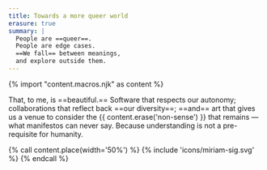 ```yaml
---
title: Towards a more queer world
erasure: true
summary: |
  People are ==queer==.
  People are edge cases.
  ==We fall== between meanings,
  and explore outside them.
---
```

{% import "content.macros.njk" as content %}

That, to me, is ==beautiful.==
Software that respects our autonomy;
collaborations that reflect back ==our diversity==;
==and== art that gives us a venue to consider
the {{ content.erase('non-sense') }}
that remains —
what manifestos can never say.
Because understanding is not a pre-requisite for humanity.

{% call content.place(width='50%') %}
{% include 'icons/miriam-sig.svg' %}
{% endcall %}
